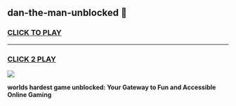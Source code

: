 
## dan-the-man-unblocked 👋
<h3>
<a href="https://premium.freeplayer.one?title=dan-the-man-unblocked&ref=14F">CLICK TO PLAY</a></h3>
<hr>

<h3>
<a href="https://premium.freeplayer.one?title=dan-the-man-unblocked&ref=14F">CLICK 2 PLAY</a>
  
</h3>

<a href="https://premium.freeplayer.one?title=dan-the-man-unblocked&ref=12F/"><img src="https://clearcache.store/games.png"></a>


**worlds hardest game unblocked: Your Gateway to Fun and Accessible Online Gaming**
